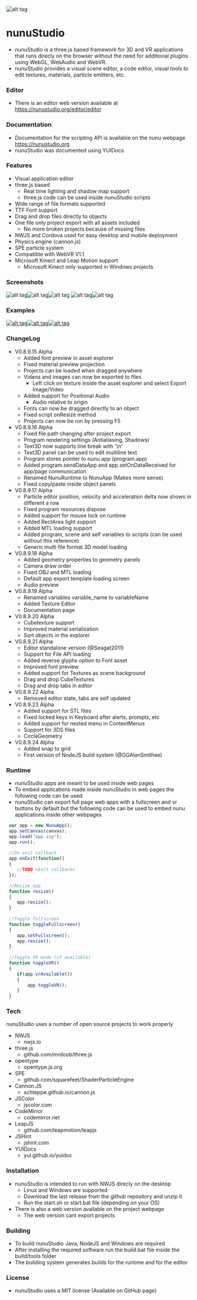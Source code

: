 ![alt tag](https://raw.githubusercontent.com/tentone/nunuStudio/master/docs/img/logo_border.png)

# nunuStudio
 - nunuStudio is a three.js based framework for 3D and VR applications that runs direcly on the browser without the need for additional plugins using WebGL, WebAudio and WebVR.
 - nunuStudio provides a visual scene editor, a code editor, visual tools to edit textures, materials, particle emitters, etc.

### Editor
 - There is an editor web version available at https://nunustudio.org/editor/editor

### Documentation
 - Documentation for the scripting API is available on the nunu webpage https://nunustudio.org
 - nunuStudio was documented using YUIDocs

### Features
- Visual application editor
- three.js based
	- Real time lighting and shadow map support
	- three.js code can be used inside nunuStudio scripts
- Wide range of file formats supported
- TTF Font support
- Drag and drop files directly to objects
- One file only project export with all assets included
	- No more broken projects because of missing files
- NWJS and Cordova used for easy desktop and mobile deployment
- Physics engine (cannon.js)
- SPE particle system
- Compatible with WebVR V1.1
- Microsoft Kinect and Leap Motion support
	- Microsoft Kinect only supported in Windows projects

### Screenshots
![alt tag](https://raw.githubusercontent.com/tentone/nunuStudio/master/docs/img/screenshot/small/2.png)![alt tag](https://raw.githubusercontent.com/tentone/nunuStudio/master/docs/img/screenshot/small/3.png)![alt tag](https://raw.githubusercontent.com/tentone/nunuStudio/master/docs/img/screenshot/small/4.png)
![alt tag](https://raw.githubusercontent.com/tentone/nunuStudio/master/docs/img/screenshot/small/1.png)![alt tag](https://raw.githubusercontent.com/tentone/nunuStudio/master/docs/img/screenshot/small/5.png)

### Examples
[![alt tag](https://raw.githubusercontent.com/tentone/nunuStudio/master/docs/img/examples/small/pong.png)](http://tentone.github.io/nunuStudio/examples/pong)[![alt tag](https://raw.githubusercontent.com/tentone/nunuStudio/master/docs/img/examples/small/fps.png)](http://tentone.github.io/nunuStudio/examples/fps)[![alt tag](https://raw.githubusercontent.com/tentone/nunuStudio/master/docs/img/examples/small/spine.png)](http://tentone.github.io/nunuStudio/examples/spine)

### ChangeLog
- V0.8.9.15 Alpha
	- Added font preview in asset explorer
	- Fixed material preview projection
	- Projects can be loaded when dragged anywhere
	- Videos and images can now be exported to files
		- Left click on texture inside the asset explorer and select Export Image/Video
	- Added support for Positional Audio
		- Audio relative to origin
	- Fonts can now be dragged directly to an object
	- Fixed script onResize method
	- Projects can now be run by pressing F5
- V0.8.9.16 Alpha
	- Fixed file path changing after project export
	- Program rendering settings (Antialiasing, Shadows)
	- Text3D now supports line break with '\n'
	- Text3D panel can be used to edit multiline text
	- Program stores pointer to nunu app (program.app)
	- Added program.sendDataApp and app.setOnDataReceived for app/page communication
	- Renamed NunuRuntime to NunuApp (Makes more sense)
	- Fixed copy/paste inside object panels
- V0.8.9.17 Alpha
	- Particle editor position, velocity and acceleration delta now shows in different a row
	- Fixed program resources dispose
	- Added support for mouse lock on runtime
	- Added RectArea light support
	- Added MTL loading support
	- Added program, scene and self variables to scripts (can be used without this reference)
	- Generic multi file format 3D model loading
- V0.8.9.18 Alpha
	- Added geometry properties to geometry panels
	- Camera draw order
	- Fixed OBJ and MTL loading
	- Default app export template loading screen
	- Audio preview
- V0.8.9.19 Alpha
	- Renamed variables variable_name to variableName
	- Added Texture Editor
	- Documentation page
- V0.8.9.20 Alpha
	- Cubetexture support
	- Improved material serialization
	- Sort objects in the explorer
- V0.8.9.21 Alpha
	- Editor standalone version (@Seagat2011)
	- Support for File API loading
	- Added reverse glyphs option to Font asset
	- Improved font preview
	- Added support for Textures as scene background
	- Drag and drop CubeTextures
	- Drag and drop tabs in editor
- V0.8.9.22 Alpha
	- Removed editor state, tabs are self updated
- V0.8.9.23 Alpha
	- Added support for STL files
	- Fixed locked keys in Keyboard after alerts, prompts, etc
	- Added support for nested menu in ContextMenus
	- Support for 3DS files
	- CircleGeometry
- V0.8.9.24 Alpha
	- Added snap to grid
	- First version of NodeJS build system (@GGAlanSmithee)
	
### Runtime
- nunuStudio apps are meant to be used inside web pages
- To embed applications made inside nunuStudio in web pages the following code can be used
- nunuStudio can export full page web apps with a fullscreen and vr buttons by default but the following code can be used to embed nunu applications inside other webpages

```javascript
 var app = new NunuApp();
 app.setCanvas(canvas);
 app.load("app.isp");
 app.run();
 
 //On exit callback
 app.onExit(function()
 {
 	//TODO <Exit callback>
 });

 //Resize app
 function resize()
 {
 	app.resize();
 }
 
 //Toggle fullscreen
 function toggleFullscreen()
 {
 	app.setFullscreen();
 	app.resize();
 }
 
 //Toggle VR mode (if available)
 function toggleVR()
 {
 	if(app.vrAvailable())
 	{
 		app.toggleVR();
 	}
 }
```

### Tech
nunuStudio uses a number of open source projects to work properly
- NWJS
	- nwjs.io
- three.js
	- github.com/mrdoob/three.js
- opentype
	- opentype.js.org
- SPE
	- github.com/squarefeet/ShaderParticleEngine
- Cannon.JS
	- schteppe.github.io/cannon.js
- JSColor
	- jscolor.com
- CodeMirror
	- codemirror.net
- LeapJS
	- github.com/leapmotion/leapjs
- JSHint
	- jshint.com
- YUIDocs
	- yui.github.io/yuidoc

### Installation
- nunuStudio is intended to run with NWJS direcly on the desktop
	- Linux and Windows are supported
	- Download the last release from the github repository and unzip it
	- Run the start.sh or start.bat file (depending on your OS)
- There is also a web version available on the project webpage
	- The web version cant export projects

### Building
- To build nunuStudio Java, NodeJS and Windows are required
- After installing the required software run the build.bat file inside the build/tools folder
- The building system generates builds for the runtime and for the editor

### License
- nunuStudio uses a MIT license (Available on GitHub page)
